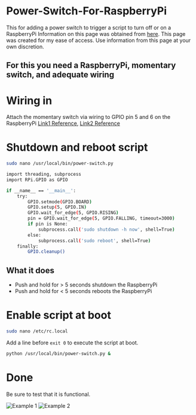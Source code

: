 # Power-Switch-For-RaspberryPi
This for adding a power switch to trigger a script to turn off or on a RaspberryPi
Information on this page was obtained from [here](https://scribles.net/adding-power-switch-on-raspberry-pi).
This page was created for my ease of access.  Use information from this page at your own discretion.   
  
## For this you need a RaspberryPi, momentary switch, and adequate wiring

# Wiring in
Attach the momentary switch via wiring to GPIO pin 5 and 6 on the RaspberryPi
[Link1 Reference](https://pinout.xyz/#), [Link2 Reference](https://pimylifeup.com/raspberry-pi-pinout/)

# Shutdown and reboot script
````bash
sudo nano /usr/local/bin/power-switch.py
````
````bash
import threading, subprocess
import RPi.GPIO as GPIO

if __name__ == '__main__':
    try:
        GPIO.setmode(GPIO.BOARD)
        GPIO.setup(5, GPIO.IN)
        GPIO.wait_for_edge(5, GPIO.RISING)
        pin = GPIO.wait_for_edge(5, GPIO.FALLING, timeout=3000)
        if pin is None:
            subprocess.call('sudo shutdown -h now', shell=True)
        else:
            subprocess.call('sudo reboot', shell=True)
    finally:
        GPIO.cleanup()
````
## What it does
<ul>
  <li>Push and hold for > 5 seconds shutdown the RaspberryPi</li>
  <li>Push and hold for < 5 seconds reboots the RaspberryPi</li>
</ul>

# Enable script at boot
````bash
sudo nano /etc/rc.local
````

Add a line before ````exit 0```` to execute the script at boot.

````bash
python /usr/local/bin/power-switch.py &
`````

# Done
Be sure to test that it is functional. 

![Example 1](https://i.postimg.cc/502dq2gT/1.jpg)
![Example 2](https://scribles.net/wp-content/uploads/2017/12/power-switch-768x338.png)

